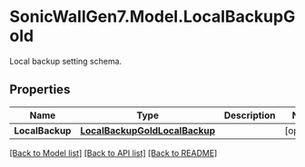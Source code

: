 # SonicWallGen7.Model.LocalBackupGold
Local backup setting schema.

## Properties

Name | Type | Description | Notes
------------ | ------------- | ------------- | -------------
**LocalBackup** | [**LocalBackupGoldLocalBackup**](LocalBackupGoldLocalBackup.md) |  | [optional] 

[[Back to Model list]](../README.md#documentation-for-models) [[Back to API list]](../README.md#documentation-for-api-endpoints) [[Back to README]](../README.md)

